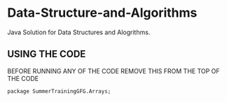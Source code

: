# Data-Structure-and-Algorithms
Java Solution for Data Structures and Alogrithms.

## USING THE CODE
BEFORE RUNNING ANY OF THE CODE REMOVE THIS FROM THE TOP OF THE CODE

    package SummerTrainingGFG.Arrays;
